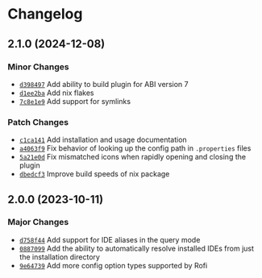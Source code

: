 # Changelog

## 2.1.0 (2024-12-08)

### Minor Changes

- [`d398497`](https://github.com/zakuciael/rofi-jetbrains/commit/d398497f31491e54ef97ab298abc8cf62c3a0974) Add ability to build plugin for ABI version 7
- [`d1ee2ba`](https://github.com/zakuciael/rofi-jetbrains/commit/d1ee2ba4f4e7abc3aa66821999340d0880c85fb7) Add nix flakes
- [`7c8e1e9`](https://github.com/zakuciael/rofi-jetbrains/commit/7c8e1e914675a14d51dcff092265d1026a82c33f) Add support for symlinks

### Patch Changes

- [`c1ca141`](https://github.com/zakuciael/rofi-jetbrains/commit/c1ca14136517a113501647143b0d6e4281a13f16) Add installation and usage documentation
- [`a4063f9`](https://github.com/zakuciael/rofi-jetbrains/commit/a4063f9c0c560e403bcad28b8a89db3d7500a918) Fix behavior of looking up the config path in `.properties` files
- [`5a21e0d`](https://github.com/zakuciael/rofi-jetbrains/commit/5a21e0d30e6a48b09e63a6b897548e30bd7f11cd) Fix mismatched icons when rapidly opening and closing the plugin
- [`dbedcf3`](https://github.com/zakuciael/rofi-jetbrains/commit/dbedcf383f0edeecfa39b585f289b2ff8a7c482d) Improve build speeds of nix package

## 2.0.0 (2023-10-11)

### Major Changes

- [`d758f44`](https://github.com/zakuciael/rofi-jetbrains/commit/d758f44a167a4345ac03d1cdcd62601f865bcd69) Add support for IDE aliases in the query mode
- [`0887099`](https://github.com/zakuciael/rofi-jetbrains/commit/08870990e0b309b84d64814cd365842fcc516e13) Add the ability to automatically resolve installed IDEs from just the installation directory
- [`9e64739`](https://github.com/zakuciael/rofi-jetbrains/commit/9e6473933e7e771582ad70eff866d6705c6f012d) Add more config option types supported by Rofi
